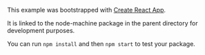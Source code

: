 This example was bootstrapped with [Create React App](https://github.com/facebook/create-react-app).

It is linked to the node-machine package in the parent directory for development purposes.

You can run `npm install` and then `npm start` to test your package.
